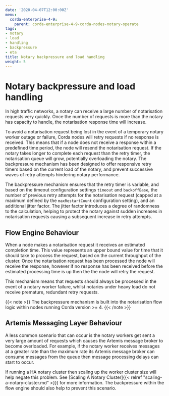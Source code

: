 ```yaml
---
date: '2020-04-07T12:00:00Z'
menu:
  corda-enterprise-4-9:
    parent: corda-enterprise-4-9-corda-nodes-notary-operate
tags:
- notary
- load
- handling
- backpressure
- eta
title: Notary backpressure and load handling
weight: 5
---
```



# Notary backpressure and load handling

In high traffic networks, a notary can receive a large number of notarisation requests very quickly. Once the number of requests is more than the notary has capacity to handle, the notarisation response time will increase.

To avoid a notarisation request being lost in the event of a temporary notary worker outage or failure, Corda nodes will retry requests if no response is received. This means that if a node does not receive a response within a predefined time period, the node will resend the notarisation request. If the notary takes longer to complete each request than the retry timer, the notarisation queue will grow, potentially overloading the notary. The backpressure mechanism has been designed to offer responsive retry timers based on the current load of the notary, and prevent successive waves of retry attempts hindering notary performance.

The backpressure mechanism ensures that the retry timer is variable, and based on the timeout configuration settings `timeout` and `backoffBase`, the number of previous retry attempts for the notarisation request (capped at a maximum defined by the `maxRestartCount` configuration setting), and an additional jitter factor. The jitter factor  introduces a degree of randomness to the calculation, helping to protect the notary against sudden increases in notarisation requests causing a subsequent increase in retry attempts.

## Flow Engine Behaviour

When a node makes a notarisation request it receives an estimated completion time. This value represents an upper bound value for time that it should take to process the request, based on the current throughput of the cluster. Once the notarisation request has been processed the node will receive the response, however if no response has been received before the estimated processing time is up then the the node will retry the request.

This mechanism means that requests should always be processed in the event of a notary worker failure, whilst notaries under heavy load do not receive premature, redundant retry requests.

{{< note >}}
The backpressure mechanism is built into the notarisation flow logic within nodes running Corda version >= 4.
{{< /note >}}

## Artemis Messaging Layer Behaviour

A less common scenario that can occur is the notary workers get sent a very large amount of requests which causes the Artemis message broker to become overloaded. For example, if the notary worker receives messages at a greater rate than the maximum rate its Artemis message broker can consume messages from the queue then message processing delays can start to occur.

If running a HA notary cluster then scaling up the worker cluster size will help negate this problem. See [Scaling A Notary Cluster]{{< relref "scaling-a-notary-cluster.md" >}}) for more information. The backpressure within the flow engine should also help to prevent this scenario.

